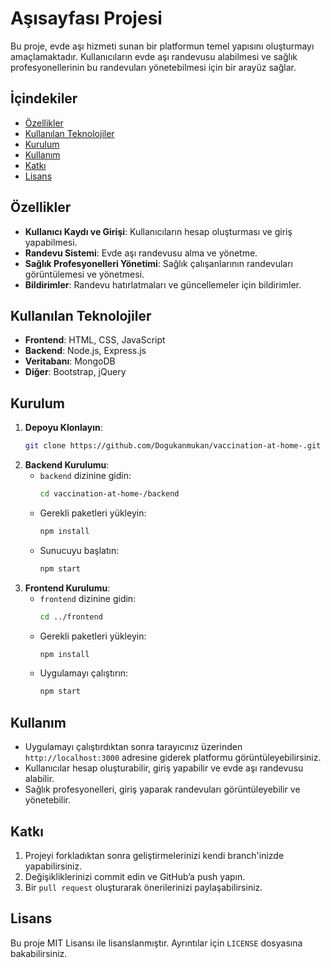 # Aşısayfası Projesi

Bu proje, evde aşı hizmeti sunan bir platformun temel yapısını oluşturmayı amaçlamaktadır. Kullanıcıların evde aşı randevusu alabilmesi ve sağlık profesyonellerinin bu randevuları yönetebilmesi için bir arayüz sağlar.

## İçindekiler
- [Özellikler](#özellikler)
- [Kullanılan Teknolojiler](#kullanılan-teknolojiler)
- [Kurulum](#kurulum)
- [Kullanım](#kullanım)
- [Katkı](#katkı)
- [Lisans](#lisans)

## Özellikler
- **Kullanıcı Kaydı ve Girişi**: Kullanıcıların hesap oluşturması ve giriş yapabilmesi.
- **Randevu Sistemi**: Evde aşı randevusu alma ve yönetme.
- **Sağlık Profesyonelleri Yönetimi**: Sağlık çalışanlarının randevuları görüntülemesi ve yönetmesi.
- **Bildirimler**: Randevu hatırlatmaları ve güncellemeler için bildirimler.

## Kullanılan Teknolojiler
- **Frontend**: HTML, CSS, JavaScript
- **Backend**: Node.js, Express.js
- **Veritabanı**: MongoDB
- **Diğer**: Bootstrap, jQuery

## Kurulum
1. **Depoyu Klonlayın**:
    ```bash
    git clone https://github.com/Dogukanmukan/vaccination-at-home-.git
    ```
2. **Backend Kurulumu**:
    - `backend` dizinine gidin:
      ```bash
      cd vaccination-at-home-/backend
      ```
    - Gerekli paketleri yükleyin:
      ```bash
      npm install
      ```
    - Sunucuyu başlatın:
      ```bash
      npm start
      ```
3. **Frontend Kurulumu**:
    - `frontend` dizinine gidin:
      ```bash
      cd ../frontend
      ```
    - Gerekli paketleri yükleyin:
      ```bash
      npm install
      ```
    - Uygulamayı çalıştırın:
      ```bash
      npm start
      ```

## Kullanım
- Uygulamayı çalıştırdıktan sonra tarayıcınız üzerinden `http://localhost:3000` adresine giderek platformu görüntüleyebilirsiniz.
- Kullanıcılar hesap oluşturabilir, giriş yapabilir ve evde aşı randevusu alabilir.
- Sağlık profesyonelleri, giriş yaparak randevuları görüntüleyebilir ve yönetebilir.

## Katkı
1. Projeyi forkladıktan sonra geliştirmelerinizi kendi branch'inizde yapabilirsiniz.
2. Değişikliklerinizi commit edin ve GitHub’a push yapın.
3. Bir `pull request` oluşturarak önerilerinizi paylaşabilirsiniz.

## Lisans
Bu proje MIT Lisansı ile lisanslanmıştır. Ayrıntılar için `LICENSE` dosyasına bakabilirsiniz.

